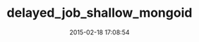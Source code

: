 ---
layout: post
title:  "delayed_job_shallow_mongoid"
repo:   "joeyAghion/delayed_job_shallow_mongoid"
date:   2015-02-18 17:08:54
gemurl: http://github.com/joeyAghion/delayed_job_shallow_mongoid
---